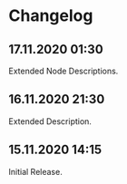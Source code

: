 # Changelog

## 17.11.2020 01:30

Extended Node Descriptions.

## 16.11.2020 21:30

Extended Description.

## 15.11.2020 14:15

Initial Release.
